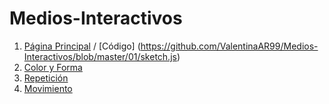# Medios-Interactivos
1. [Página Principal](https://valentinaar99.github.io/Medios-Interactivos/) / [Código] (https://github.com/ValentinaAR99/Medios-Interactivos/blob/master/01/sketch.js)
2. [Color y Forma](https://valentinaar99.github.io/Medios-Interactivos/01/)
3. [Repetición](https://valentinaar99.github.io/Medios-Interactivos/02/)
4. [Movimiento](https://valentinaar99.github.io/Medios-Interactivos/03/)
